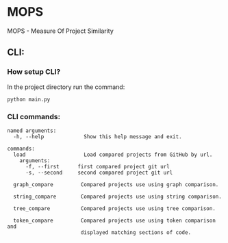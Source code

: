 # MOPS
MOPS - Measure Of Project Similarity

## CLI:

### How setup CLI?

In the project directory run the command:

```
python main.py
```

### CLI commands:

```
named arguments:
  -h, --help             Show this help message and exit.
  
commands:
  load                   Load compared projects from GitHub by url.
    arguments:
      -f, --first      first compared project git url
      -s, --second     second compared project git url

  graph_compare         Compared projects use using graph comparison.
  
  string_compare        Compared projects use using string comparison.
  
  tree_compare          Compared projects use using tree comparison.
  
  token_compare         Compared projects use using token comparison and 
                        displayed matching sections of code.
```
